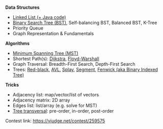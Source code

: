 **Data Structures**
- [Linked List (+ Java code)](https://www.cs.cmu.edu/~adamchik/15-121/lectures/Linked%20Lists/linked%20lists.html)
- [Binary Search Tree (BST)](http://www.cs.cmu.edu/~clo/www/CMU/DataStructures/Lessons/lesson4_1.htm), Self-balancing BST, Balanced BST, K-Tree
- Priority Queue
- Graph Representation & Fundamentals

**Algorithms**
- [Minimum Spanning Tree (MST)](https://www.hackerearth.com/practice/algorithms/graphs/minimum-spanning-tree/tutorial)
- Shortest Path(s): [Dijkstra](https://en.wikipedia.org/wiki/Dijkstra%27s_algorithm), [Floyd-Warshall](https://en.wikipedia.org/wiki/Floyd%E2%80%93Warshall_algorithm)
- Graph Traversal: Breadth-First Search, Depth-First Search
- Trees: [Red-black](https://www.cs.auckland.ac.nz/software/AlgAnim/red_black.html), [AVL](https://www.cs.auckland.ac.nz/software/AlgAnim/AVL.html), [Splay](http://www.mathcs.emory.edu/~cheung/Courses/323/Syllabus/Trees/Splay.html), [Segment](https://www.topcoder.com/community/competitive-programming/tutorials/range-minimum-query-and-lowest-common-ancestor/#Segment_Trees), [Fenwick (aka Binary Indexed Tree)](https://www.topcoder.com/community/competitive-programming/tutorials/binary-indexed-trees)

**Tricks**
- Adjacency list: map/vector/list of vectors
- Adjacency matrix: 2D array
- Edges list: list/array (e.g. solve for MST)
- [Tree transversal](https://www.cs.cmu.edu/~adamchik/15-121/lectures/Trees/trees.html): pre-order, in-order, post-order

Contest link: https://vjudge.net/contest/259575
